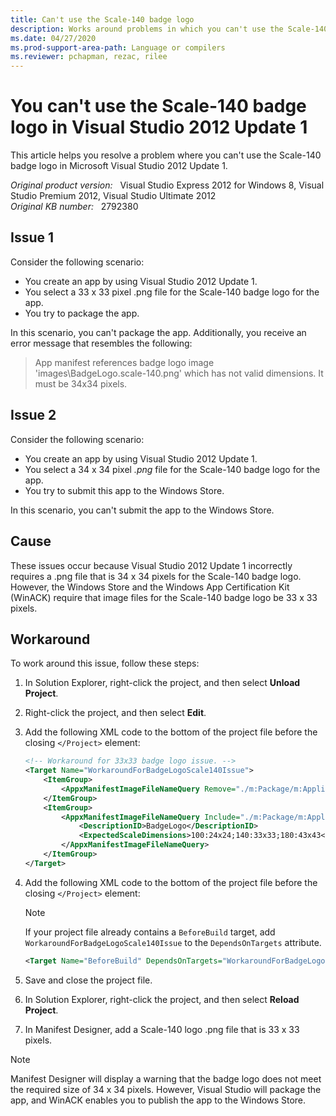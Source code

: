 ```yaml
---
title: Can't use the Scale-140 badge logo
description: Works around problems in which you can't use the Scale-140 badge logo in Visual Studio 2012 Update 1.
ms.date: 04/27/2020
ms.prod-support-area-path: Language or compilers
ms.reviewer: pchapman, rezac, rilee
---
```

# You can't use the Scale-140 badge logo in Visual Studio 2012 Update 1

This article helps you resolve a problem where you can't use the Scale-140 badge logo in Microsoft Visual Studio 2012 Update 1.

_Original product version:_ &nbsp; Visual Studio Express 2012 for Windows 8, Visual Studio Premium 2012, Visual Studio Ultimate 2012  
_Original KB number:_ &nbsp; 2792380

## Issue 1

Consider the following scenario:

- You create an app by using Visual Studio 2012 Update 1.
- You select a 33 x 33 pixel .png file for the Scale-140 badge logo for the app.
- You try to package the app.

In this scenario, you can't package the app. Additionally, you receive an error message that resembles the following:

> App manifest references badge logo image 'images\BadgeLogo.scale-140.png' which has not valid dimensions. It must be 34x34 pixels.

## Issue 2

Consider the following scenario:

- You create an app by using Visual Studio 2012 Update 1.
- You select a 34 x 34 pixel *.png* file for the Scale-140 badge logo for the app.
- You try to submit this app to the Windows Store.

In this scenario, you can't submit the app to the Windows Store.

## Cause

These issues occur because Visual Studio 2012 Update 1 incorrectly requires a .png file that is 34 x 34 pixels for the Scale-140 badge logo. However, the Windows Store and the Windows App Certification Kit (WinACK) require that image files for the Scale-140 badge logo be 33 x 33 pixels.

## Workaround

To work around this issue, follow these steps:

1. In Solution Explorer, right-click the project, and then select **Unload Project**.
2. Right-click the project, and then select **Edit**.
3. Add the following XML code to the bottom of the project file before the closing `</Project>` element:

    ```xml
    <!-- Workaround for 33x33 badge logo issue. -->
    <Target Name="WorkaroundForBadgeLogoScale140Issue">
        <ItemGroup>
            <AppxManifestImageFileNameQuery Remove="./m:Package/m:Applications/m:Application/m:VisualElements/m:LockScreen/@BadgeLogo" />
        </ItemGroup>
        <ItemGroup>
            <AppxManifestImageFileNameQuery Include="./m:Package/m:Applications/m:Application/m:VisualElements/m:LockScreen/@BadgeLogo">
                <DescriptionID>BadgeLogo</DescriptionID>
                <ExpectedScaleDimensions>100:24x24;140:33x33;180:43x43</ExpectedScaleDimensions>
            </AppxManifestImageFileNameQuery>
        </ItemGroup>
    </Target>
    ```

4. Add the following XML code to the bottom of the project file before the closing `</Project>` element:

    > [!NOTE]
    > If your project file already contains a `BeforeBuild` target, add `WorkaroundForBadgeLogoScale140Issue` to the `DependsOnTargets` attribute.

    ```xml
    <Target Name="BeforeBuild" DependsOnTargets="WorkaroundForBadgeLogoScale140Issue" />
    ```

5. Save and close the project file.
6. In Solution Explorer, right-click the project, and then select **Reload Project**.
7. In Manifest Designer, add a Scale-140 logo .png file that is 33 x 33 pixels.

> [!NOTE]
> Manifest Designer will display a warning that the badge logo does not meet the required size of 34 x 34 pixels. However, Visual Studio will package the app, and WinACK enables you to publish the app to the Windows Store.
